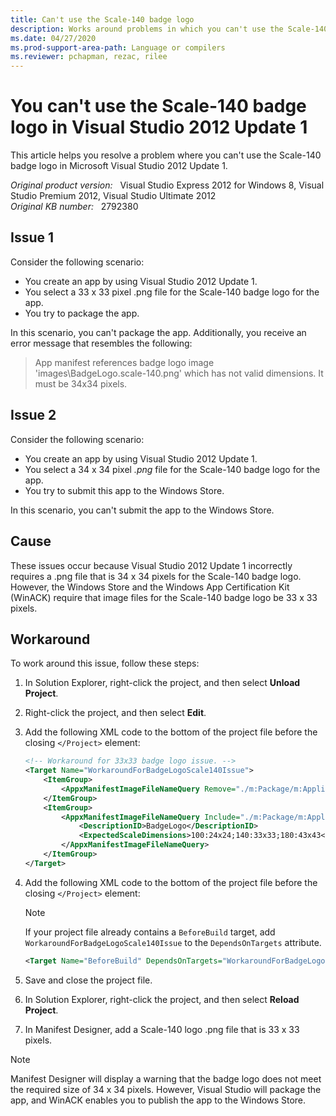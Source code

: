 ```yaml
---
title: Can't use the Scale-140 badge logo
description: Works around problems in which you can't use the Scale-140 badge logo in Visual Studio 2012 Update 1.
ms.date: 04/27/2020
ms.prod-support-area-path: Language or compilers
ms.reviewer: pchapman, rezac, rilee
---
```

# You can't use the Scale-140 badge logo in Visual Studio 2012 Update 1

This article helps you resolve a problem where you can't use the Scale-140 badge logo in Microsoft Visual Studio 2012 Update 1.

_Original product version:_ &nbsp; Visual Studio Express 2012 for Windows 8, Visual Studio Premium 2012, Visual Studio Ultimate 2012  
_Original KB number:_ &nbsp; 2792380

## Issue 1

Consider the following scenario:

- You create an app by using Visual Studio 2012 Update 1.
- You select a 33 x 33 pixel .png file for the Scale-140 badge logo for the app.
- You try to package the app.

In this scenario, you can't package the app. Additionally, you receive an error message that resembles the following:

> App manifest references badge logo image 'images\BadgeLogo.scale-140.png' which has not valid dimensions. It must be 34x34 pixels.

## Issue 2

Consider the following scenario:

- You create an app by using Visual Studio 2012 Update 1.
- You select a 34 x 34 pixel *.png* file for the Scale-140 badge logo for the app.
- You try to submit this app to the Windows Store.

In this scenario, you can't submit the app to the Windows Store.

## Cause

These issues occur because Visual Studio 2012 Update 1 incorrectly requires a .png file that is 34 x 34 pixels for the Scale-140 badge logo. However, the Windows Store and the Windows App Certification Kit (WinACK) require that image files for the Scale-140 badge logo be 33 x 33 pixels.

## Workaround

To work around this issue, follow these steps:

1. In Solution Explorer, right-click the project, and then select **Unload Project**.
2. Right-click the project, and then select **Edit**.
3. Add the following XML code to the bottom of the project file before the closing `</Project>` element:

    ```xml
    <!-- Workaround for 33x33 badge logo issue. -->
    <Target Name="WorkaroundForBadgeLogoScale140Issue">
        <ItemGroup>
            <AppxManifestImageFileNameQuery Remove="./m:Package/m:Applications/m:Application/m:VisualElements/m:LockScreen/@BadgeLogo" />
        </ItemGroup>
        <ItemGroup>
            <AppxManifestImageFileNameQuery Include="./m:Package/m:Applications/m:Application/m:VisualElements/m:LockScreen/@BadgeLogo">
                <DescriptionID>BadgeLogo</DescriptionID>
                <ExpectedScaleDimensions>100:24x24;140:33x33;180:43x43</ExpectedScaleDimensions>
            </AppxManifestImageFileNameQuery>
        </ItemGroup>
    </Target>
    ```

4. Add the following XML code to the bottom of the project file before the closing `</Project>` element:

    > [!NOTE]
    > If your project file already contains a `BeforeBuild` target, add `WorkaroundForBadgeLogoScale140Issue` to the `DependsOnTargets` attribute.

    ```xml
    <Target Name="BeforeBuild" DependsOnTargets="WorkaroundForBadgeLogoScale140Issue" />
    ```

5. Save and close the project file.
6. In Solution Explorer, right-click the project, and then select **Reload Project**.
7. In Manifest Designer, add a Scale-140 logo .png file that is 33 x 33 pixels.

> [!NOTE]
> Manifest Designer will display a warning that the badge logo does not meet the required size of 34 x 34 pixels. However, Visual Studio will package the app, and WinACK enables you to publish the app to the Windows Store.
